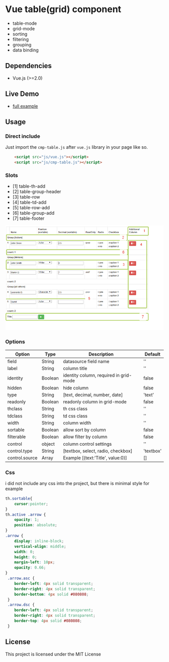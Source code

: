 # Vue table(grid) component

- table-mode
- grid-mode
- sorting
- filtering
- grouping
- data binding

## Dependencies

* Vue.js (>=2.0)


## Live Demo
- [full example](https://rawgit.com/d-kochanzhi/cmp-table/master/examples/index.html)


## Usage

### Direct include

Just import the `cmp-table.js` after `vue.js` library in your page like so.
```html
	<script src="js/vue.js"></script>	
	<script src="js/cmp-table.js"></script>
```

### Slots

- [1] table-th-add
- [2] table-group-header
- [3] table-row
- [4] table-td-add
- [5] table-row-add
- [6] table-group-add
- [7] table-footer
 
![image](https://github.com/d-kochanzhi/cmp-table/raw/master/examples/2017-09-21_11-00-27.png)

### Options


Option | Type | Description | Default
-------|------|-------------|--------
field | String | datasource field name | ''
label | String | column title | ''
identity | Boolean | identity column, required in grid-mode | false
hidden | Boolean | hide column | false
type | String | [text, decimal, number, date] | 'text'
readonly | Boolean | readonly column in grid-mode | false
thclass | String | th css class | ''
tdclass | String | td css class | ''
width | String | column width | ''
sortable | Boolean | allow sort by column | false
filterable | Boolean | allow filter by column | false
control | object | column control settings | ''
control.type | String |[textbox, select, radio, checkbox] | 'textbox'
control.source | Array |Example [{text:'Title', value:0}] | []



### Css
i did not include any css into the project, but there is minimal style for example

```css
th.sortable{
	cursor:pointer;
}			
th.active .arrow {
	opacity: 1;
	position: absolute;
}
.arrow {
	display: inline-block;
	vertical-align: middle;
	width: 0;
	height: 0;
	margin-left: 10px;
	opacity: 0.66;
}
 .arrow.asc {
 	border-left: 4px solid transparent;
 	border-right: 4px solid transparent;
 	border-bottom: 4px solid #080808;
 }
 .arrow.dsc {
	border-left: 4px solid transparent;
 	border-right: 4px solid transparent;
 	border-top: 4px solid #080808;
 }
```



## License

This project is licensed under the MIT License

